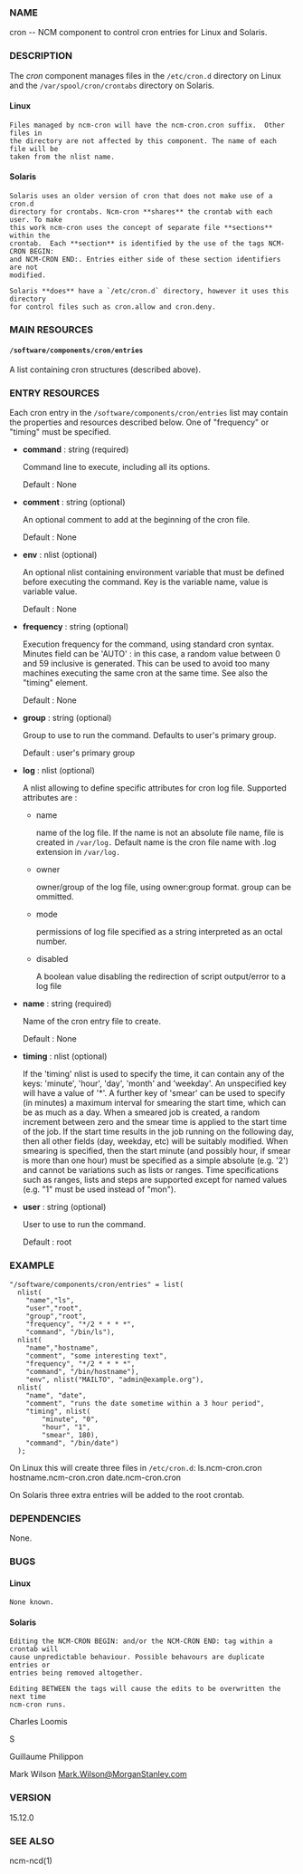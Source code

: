 ### NAME

cron -- NCM component to control cron entries for Linux and Solaris.

### DESCRIPTION

The _cron_ component manages files in the `/etc/cron.d` directory on Linux
and the `/var/spool/cron/crontabs` directory on Solaris.

#### Linux

    Files managed by ncm-cron will have the ncm-cron.cron suffix.  Other files in
    the directory are not affected by this component. The name of each file will be
    taken from the nlist name.

#### Solaris

    Solaris uses an older version of cron that does not make use of a cron.d
    directory for crontabs. Ncm-cron **shares** the crontab with each user. To make
    this work ncm-cron uses the concept of separate file **sections** within the
    crontab.  Each **section** is identified by the use of the tags NCM-CRON BEGIN:
    and NCM-CRON END:. Entries either side of these section identifiers are not
    modified.

    Solaris **does** have a `/etc/cron.d` directory, however it uses this directory
    for control files such as cron.allow and cron.deny.

### MAIN RESOURCES

#### `/software/components/cron/entries`

A list containing cron structures (described above).

### ENTRY RESOURCES

Each cron entry in the `/software/components/cron/entries` list may
contain the properties and resources described below. One of "frequency"
or "timing" must be specified.

- **command** : string (required)

    Command line to execute, including all its options.

    Default : None

- **comment** : string (optional)

    An optional comment to add at the beginning of the cron file.

    Default : None

- **env** : nlist (optional)

    An optional nlist containing environment variable that must be
    defined before executing the command. Key is
    the variable name, value is variable value.

    Default : None

- **frequency** : string (optional)

    Execution frequency for the command, using standard cron syntax.
    Minutes field can be 'AUTO' : in this case,
    a random value between 0 and 59 inclusive is generated.
    This can be used to avoid too many machines executing the same
    cron at the same time. See also the "timing" element.

    Default : None

- **group** : string (optional)

    Group to use to run the command. Defaults to user's primary group.

    Default : user's primary group

- **log** : nlist (optional)

    A nlist allowing to define specific attributes for cron log file.
    Supported attributes are :

    - name

        name of the log file. If the name is not an absolute file name, file is created in `/var/log.`
        Default name is the cron file name with .log extension in `/var/log.`

    - owner

        owner/group of the log file, using owner:group format. group can be ommitted.

    - mode

        permissions of log file specified as a string interpreted as an octal number.

    - disabled

        A boolean value disabling the redirection of script output/error to a log file

- **name** : string (required)

    Name of the cron entry file to create.

    Default : None

- **timing** : nlist (optional)

    If the 'timing' nlist is used to specify the time, it can contain any of the
    keys: 'minute', 'hour', 'day', 'month' and 'weekday'. An unspecified key will
    have a value of '\*'. A further key of 'smear' can be used to specify (in
    minutes) a maximum interval for smearing the start time, which can be as much
    as a day. When a smeared job is created, a random increment between zero and
    the smear time is applied to the start time of the job.  If the start time
    results in the job running on the following day, then all other fields (day,
    weekday, etc) will be suitably modified. When smearing is specified, then the
    start minute (and possibly hour, if smear is more than one hour) must be
    specified as a simple absolute (e.g. '2') and cannot be variations such as
    lists or ranges.  Time specifications such as ranges, lists and steps are
    supported except for named values (e.g.  "1" must be used instead of "mon").

- **user** : string (optional)

    User to use to run the command.

    Default : root

### EXAMPLE

    "/software/components/cron/entries" = list(
      nlist(
        "name","ls",
        "user","root",
        "group","root",
        "frequency", "*/2 * * * *",
        "command", "/bin/ls"),
      nlist(
        "name","hostname",
        "comment", "some interesting text",
        "frequency", "*/2 * * * *",
        "command", "/bin/hostname"),
        "env", nlist("MAILTO", "admin@example.org"),
      nlist(
        "name", "date",
        "comment", "runs the date sometime within a 3 hour period",
        "timing", nlist(
            "minute", "0",
            "hour", "1",
            "smear", 180),
        "command", "/bin/date")
      );

On Linux this will create three files in `/etc/cron.d`:
  ls.ncm-cron.cron
  hostname.ncm-cron.cron
  date.ncm-cron.cron

On Solaris three extra entries will be added to the root crontab.

### DEPENDENCIES

None.

### BUGS

#### Linux

    None known.

#### Solaris

    Editing the NCM-CRON BEGIN: and/or the NCM-CRON END: tag within a crontab will
    cause unpredictable behaviour. Possible behavours are duplicate entries or
    entries being removed altogether.

    Editing BETWEEN the tags will cause the edits to be overwritten the next time
    ncm-cron runs.

Charles Loomis

S

Guillaume Philippon

Mark Wilson <Mark.Wilson@MorganStanley.com>

### VERSION

15.12.0

### SEE ALSO

ncm-ncd(1)
